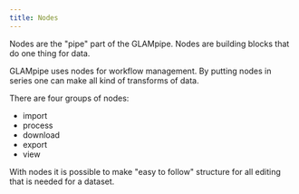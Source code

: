 ```yaml
---
title: Nodes
---
```


Nodes are the "pipe" part of the GLAMpipe. Nodes are building blocks that do one thing for data. 

GLAMpipe uses nodes for workflow management. By putting nodes in series one can make all kind of transforms of data. 

There are four groups of nodes:
* import
* process
* download
* export
* view

With nodes it is possible to make "easy to follow" structure for all editing that is needed for a dataset.

